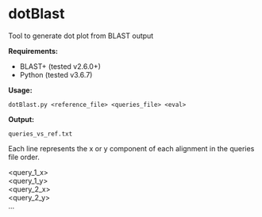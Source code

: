 dotBlast
========

Tool to generate dot plot from BLAST output

<b>Requirements:</b>
* BLAST+ (tested v2.6.0+)
* Python (tested v3.6.7)

<b>Usage:</b> 
```
dotBlast.py <reference_file> <queries_file> <eval>
```

<b>Output:</b>
```
queries_vs_ref.txt
```
Each line represents the x or y component of each alignment in the queries file order. <br />

<query_1_x> <br />
<query_1_y> <br />
<query_2_x> <br />
<query_2_y> <br />
... <br />
